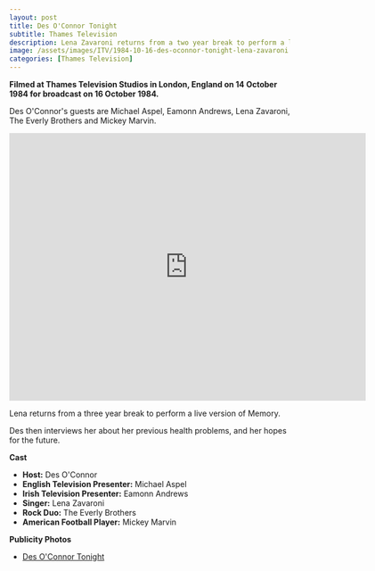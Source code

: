 ```yaml
---
layout: post
title: Des O'Connor Tonight
subtitle: Thames Television
description: Lena Zavaroni returns from a two year break to perform a live version of Memory. Des then interviews her about her previous health problems and her hopes for the future.
image: /assets/images/ITV/1984-10-16-des-oconnor-tonight-lena-zavaroni.jpg
categories: [Thames Television]
---
```


**Filmed at Thames Television Studios in London, England on 14 October 1984 for broadcast on 16 October 1984.**

Des O'Connor's guests are Michael Aspel, Eamonn Andrews, Lena Zavaroni, The Everly Brothers and Mickey Marvin.

<div class="responsive-video">
<iframe width="640px" height="480px" src="https://www.youtube.com/embed/3kTJRbMrazY?rel=0&showinfo=1" frameborder="0" allowfullscreen=""></iframe>
</div>

Lena returns from a three year break to perform a live version of Memory.

Des then interviews her about her previous health problems, and her hopes for the future.

**Cast**
* **Host:** Des O'Connor
* **English Television Presenter:** Michael Aspel
* **Irish Television Presenter:** Eamonn Andrews
* **Singer:** Lena Zavaroni
* **Rock Duo:** The Everly Brothers
* **American Football Player:** Mickey Marvin

**Publicity Photos**
* [Des O'Connor Tonight](/publicity%20photos/getty%20images/1984/10/14/getty-images.html)
